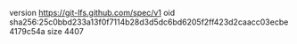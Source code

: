 version https://git-lfs.github.com/spec/v1
oid sha256:25c0bbd233a13f0f7114b28d3d5dc6bd6205f2ff423d2caacc03ecbe4179c54a
size 4407
